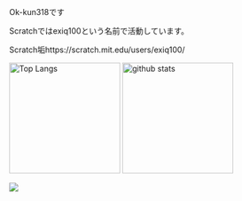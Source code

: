 Ok-kun318です

Scratchではexiq100という名前で活動しています。

Scratch垢https://scratch.mit.edu/users/exiq100/

<p align="top"> 
  <img alt="Top Langs" height="200px" src="https://github-readme-stats.vercel.app/api/top-langs/?username=Ok-kun318&show_icons=true&theme=blue_navy" />
  <img alt="github stats" height="200px" src="https://github-readme-stats.vercel.app/api?username=Ok-kun318&theme=blue_navy&show_icons=ture" />

  ![](http://github-profile-summary-cards.vercel.app/api/cards/profile-details?username=ok-kun318&theme=city_lights)
</p>

<!--
Credits
https://github.com/anuraghazra/github-readme-stats
-->
